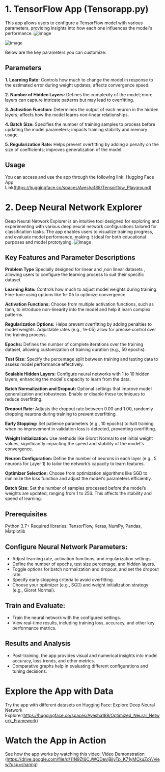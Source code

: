 # 1.  TensorFlow App (Tensorapp.py)
This app allows users to configure a TensorFlow model with various parameters, providing insights into how each one influences the model's performance. 
![image](https://github.com/user-attachments/assets/1e33baf7-887e-49b6-b878-c8b506e3d7e5)



![image](https://github.com/user-attachments/assets/6d532304-4e77-4315-9fd6-8a2a552cb1e0)


Below are the key parameters you can customize:

## Parameters
**1. Learning Rate:** Controls how much to change the model in response to the estimated error during weight updates; affects convergence speed.

**2. Number of Hidden Layers:** Defines the complexity of the model; more layers can capture intricate patterns but may lead to overfitting.

**3. Activation Function:** Determines the output of each neuron in the hidden layers; affects how the model learns non-linear relationships.

**4. Batch Size:** Specifies the number of training samples to process before updating the model parameters; impacts training stability and memory usage.

**5. Regularization Rate:**  Helps prevent overfitting by adding a penalty on the size of coefficients; improves generalization of the model.

## Usage
You can access and use the app through the following link: Hugging Face App Link(https://huggingface.co/spaces/Ayesha188/Tensorflow_Playground)



# 2. Deep Neural Network Explorer
Deep Neural Network Explorer is an intuitive tool designed for exploring and experimenting with various deep neural network configurations tailored for classification tasks. The app enables users to visualize training progress, and evaluate model performance, making it ideal for both educational purposes and model prototyping.
![image](https://github.com/user-attachments/assets/0fff295b-2c23-44a5-9830-a704a91b99eb)


## Key Features and Parameter Descriptions
**Problem  Type** Specially designed for linear and ,non linear datasets , allowing users to configure the learning process to suit their specific dataset.

**Learning Rate:** Controls how much to adjust model weights during training. Fine-tune using options like 1e-05 to optimize convergence.

**Activation Functions:** Choose from multiple activation functions, such as tanh, to introduce non-linearity into the model and help it learn complex patterns.

**Regularization Options:** Helps prevent overfitting by adding penalties to model weights. Adjustable rates (e.g., 1e-05) allow for precise control over the training process.

**Epochs:** Defines the number of complete iterations over the training dataset, allowing customization of training duration (e.g., 50 epochs).

**Test Size:** Specify the percentage split between training and testing data to assess model performance effectively.

**Scalable Hidden Layers:** Configure neural networks with 1 to 10 hidden layers, enhancing the model's capacity to learn from the data.

**Batch Normalization and Dropout:** Optional settings that improve model generalization and robustness. Enable or disable these techniques to reduce overfitting.

**Dropout Rate:** Adjusts the dropout rate between 0.00 and 1.00, randomly dropping neurons during training to prevent overfitting.

**Early Stopping:** Set patience parameters (e.g., 10 epochs) to halt training when no improvement in validation loss is detected, preventing overfitting.

**Weight Initialization:** Use methods like Glorot Normal to set initial weight values, significantly impacting the speed and stability of the model's convergence.

**Neuron Configuration:** Define the number of neurons in each layer (e.g., 5 neurons for Layer 1) to tailor the network’s capacity to learn features.

**Optimizer Selection:** Choose from optimization algorithms like SGD to minimize the loss function and adjust the model's parameters efficiently.

**Batch Size:** Set the number of samples processed before the model’s weights are updated, ranging from 1 to 256. This affects the stability and speed of learning.


## Prerequisites
Python 3.7+
Required libraries: TensorFlow, Keras, NumPy, Pandas, Matplotlib

## Configure Neural Network Parameters:

* Adjust learning rate, activation functions, and regularization settings.
* Define the number of epochs, test size percentage, and hidden layers.
* Toggle options for batch normalization and dropout, and set the dropout rate.
* Specify early stopping criteria to avoid overfitting.
* Choose your optimizer (e.g., SGD) and weight initialization strategy (e.g., Glorot Normal).
## Train and Evaluate:

* Train the neural network with the configured settings.
* View real-time results, including training loss, accuracy, and other key performance metrics.
## Results and Analysis
* Post-training, the app provides visual and numerical insights into model accuracy, loss trends, and other metrics.
* Comparative graphs help in evaluating different configurations and tuning decisions.

# Explore the App with  Data
Try the app with different datasets on Hugging Face: Explore Deep Neural Network Explorer(https://huggingface.co/spaces/Ayesha188/Optimized_Neural_Network_Framework)
# Watch the App in Action
See how the app works by watching this video: Video Demonstration (https://drive.google.com/file/d/11N9Zt6CJWQDevjBjjvTp_K71yMCkuZoY/view?usp=sharing)
